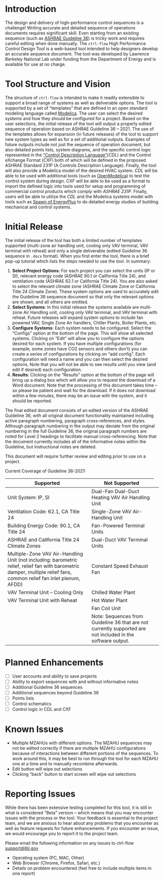 # Introduction

The design and delivery of high-performance control sequences is a challenge! Writing accurate and detailed sequence of operations documents requires significant skill. Even starting from an existing sequence (such as [ASHRAE Guideline 36](https://www.ashrae.org/professional-development/all-instructor-led-training/instructor-led-training-seminar-and-short-courses/guideline-36-best-in-class-hvac-control-sequences)) is tricky work and requires careful editing when done manually. The ``ctrl-flow`` High Performance Control Design Tool is a web-based tool intended to help designers develop an accurate sequence document. The tool was developed by Lawrence Berkeley National Lab under funding from the Department of Energy and is available for use at no charge.

# Tool Structure and Vision

The structure of ``ctrl-flow`` is intended to make it readily extensible to support a broad range of systems as well as deliverable options. The tool is supported by a set of “templates” that are defined in an open standard modeling language called [Modelica](https://modelica.org/modelicalanguage.html). The user can select the desired systems and how they should be configured for a project. Based on the user selections, the initial release of the tool will output a properly edited sequence of operation based on ASHRAE Guideline 36 – 2021. The use of the templates allows for expansion (in future releases) of the tool to support new system types as well as for a set of additional outputs. Examples of future outputs include not just the sequence of operation document, but also detailed points lists, system diagrams, and the specific control logic represented in the [“Control Description Language”](https://simulationresearch.lbl.gov/wetter/download/2018-americanModelica-WetterGrahovacHu.pdf)(_CDL_) and the Control eXchange Format (_CXF_) both of which will be defined in the proposed ASHRAE Standard 231P (A Controls Description Language). Finally, the tool will also provide a Modelica model of the desired HVAC system. _CDL_ will be able to be used with additional tools (such as [OpenModelica](https://openmodelica.org)) to test the control system during design. _CXF_ will be able to be used as a format to import the defined logic into tools used for setup and programming of commercial control products which comply with _ASHRAE 231P_. Finally, users will be able to utilize the _CDL_ and the Modelica systems model with tools such as [Spawn of EnergyPlus](https://www.energy.gov/eere/buildings/articles/spawn-energyplus-spawn) to do detailed energy studies of building mechanical and control systems.

# Initial Release

The initial release of the tool has both a limited number of templates supported (multi-zone air handling unit, cooling only VAV terminal, VAV terminal with reheat) and only a single deliverable (edited Guideline 36 sequence in `.docx` format). When you first enter the tool, there is a brief pop-up tutorial which lists the steps needed to use the tool. In summary:

1. __Select Project Options__: For each project you can select the units (IP or SI), relevant energy code (ASHRAE 90.1 or California Title 24), and ventilation code (ASHRAE 62.1 or California Title 24). You are also asked to select the relevant climate zone (ASHRAE Climate Zone or California Title 24 Climate Zone). These system options are used to accurately edit the Guideline 36 sequence document so that only the relevant options are shown, and all others are omitted.
2. __Select Systems__: In this initial release the systems available are multi-zone Air Handling unit, cooling only VAV terminal, and VAV terminal with reheat. Future releases will expand system options to include fan powered VAV, Single Zone Air handlers, Chiller Plants, Boiler Plants, etc.  
3. __Configure Systems__: Each system needs to be configured. Select the “Configs” option at the bottom of the page. This will show all selected systems. Clicking on “Edit” will allow you to configure the options desired for each system. If you have multiple configurations (for example, some zones have CO2 sensors and others don’t) you can create a series of configurations by clicking on “add config”. Each configuration will need a name and you can then select the desired options. Note that you will not be able to see results until you view (and edit if desired) each configuration.  
4. __Results__: Clicking on the “Results” option at the bottom of the page will bring up a dialog box which will allow you to request the download of a Word document. Note that the processing of this document takes time – so please be patient and wait for the download. If it does not download within a few minutes, there may be an issue with the system, and it should be reported.

The final edited document consists of an edited version of the ASHRAE Guideline 36, with all original document functionality maintained including active paragraph numbering, paragraph cross-references, and styles. Although paragraph numbering in the output may deviate from the original numbering in the full Guideline 36, the original paragraph numbers are noted for Level 2 headings to facilitate manual cross-referencing. Note that the document currently includes all of the informative notes within the Guideline, but instructional notes are deleted.

This document will require further review and editing prior to use on a project.

Current Coverage of Guideline 36-2021:

| Supported     | Not Supported    |
| ------------- | ---------------- |
| Unit System: IP, SI | Dual-Fan Dual-Duct Heating VAV Air Handling Unit |
| Ventilation Code: 62.1, CA Title 24 | Single-Zone VAV Air-Handling Unit |
| Building Energy Code: 90.1, CA Title 24 | Fan-Powered Terminal Units |
| ASHRAE and California Title 24 Climate Zones | Dual-Duct VAV Terminal Units |
| Multiple-Zone VAV Air-Handling Unit (not including: barometric relief, relief fan with barometric damper, multiple relief fans, common relief fan inlet plenum, AFDD) | Constant Speed Exhaust Fan |
| VAV Terminal Unit – Cooling Only | Chilled Water Plant |
| VAV Terminal Unit with Reheat | Hot Water Plant |
|                               | Fan Coil Unit   |
| <td colspan=2>Note: Sequences from Guideline 36 that are not currently supported are not included in the software output. |






# Planned Enhancements

- [ ] User accounts and ability to save projects
- [ ] Ability to export sequences with and without informative notes
- [ ] Additional Guideline 36 sequences
- [ ] Additional sequences beyond Guideline 36
- [ ] Points lists
- [ ] Control schematics
- [ ] Control logic in CDL and CXF

# Known Issues

- Multiple MZAHUs with different options. The MZAHU sequences may not be edited correctly if there are multiple MZAHU configurations because of interactions between different portions of the sequences. To work around this, it may be best to run through the tool for each MZAHU one at a time and to manually recombine afterwards.
- Edit button will wipe out selections
- Clicking “back” button to start screen will wipe out selections

# Reporting Issues

While there has been extensive testing completed for this tool, it is still in what is considered “Beta” version – which means that you may encounter issues with the process or the tool. Your feedback is essential to the project team, and we are anxious to hear about any problems that you encounter as well as feature requests for future enhancements. If you encounter an issue, we would encourage you to report it to the project team.  

Please email the following information on any issues to ctrl-flow support@lbl.gov 
- Operating system (PC, MAC, Other)
- Web Browser (Chrome, Firefox, Safari, etc.)
- Details on problem encountered (feel free to include multiple items in one report)
